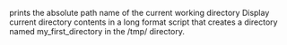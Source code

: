 prints the absolute path name of the current working directory
Display current directory contents in a long format
script that creates a directory named my_first_directory in the /tmp/ directory.
